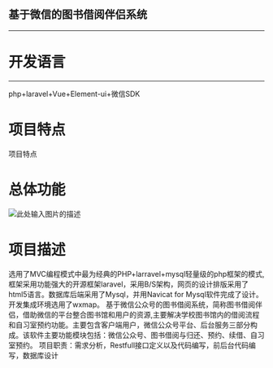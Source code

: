 ## 基于微信的图书借阅伴侣系统


----------
# 开发语言
----
php+laravel+Vue+Element-ui+微信SDK

# 项目特点
项目特点
# 总体功能
![此处输入图片的描述][1]
# 项目描述
选用了MVC编程模式中最为经典的PHP+larravel+mysql轻量级的php框架的模式,框架采用功能强大的开源框架laravel，采用B/S架构，网页的设计排版采用了html5语言。数据库后端采用了Mysql，并用Navicat for Mysql软件完成了设计。开发集成环境选用了wxmap。
基于微信公众号的图书借阅系统，简称图书借阅伴侣，借助微信的平台整合图书馆和用户的资源,主要解决学校图书馆内的借阅流程和自习室预约功能。主要包含客户端用户，微信公众号平台、后台服务三部分构成。该软件主要功能模块包括：微信公众号、图书借阅与归还、预约、续借、自习室预约。
项目职责：需求分析，Restfull接口定义以及代码编写，前后台代码编写，数据库设计


  [1]: https://github.com/qinjiaw2019/Software-copyright/blob/master/laravelbook/doc/%E6%80%BB%E4%BD%93%E7%BB%93%E6%9E%84%E5%9B%BE.png